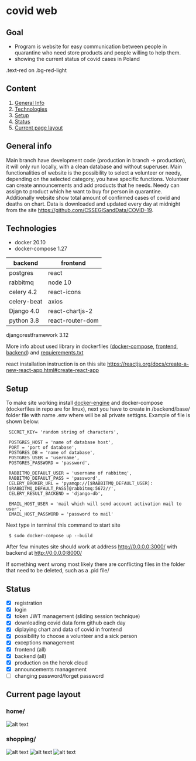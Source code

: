 # covid web

## Goal

  - Program is website for easy communication between people in quarantine who need store products and people willing to help them.
  - showing the current status of covid cases in Poland 
 
<div class="text-red bg-red-light mb-2">
  .text-red on .bg-red-light
</div>

## Content

1. [General Info](#info)
2. [Technologies](#Technologies)
3. [Setup](#Setup)
4. [Status](#Status)
5. [Current page layout](#layout)

## General info <a name="info"></a>

Main branch have development code (production in branch -> production), it will only run locally, with a clean database and without superuser. Main functionalities of website is the possibility to select a volunteer or needy, depending on the selected category, you have specific functions. Volunteer can create announcements and add products that he needs. Needy can assign to product which he want to buy for person in quarantine. Additionally website show total amount of confirmed cases of covid and deaths on chart. Data is downloaded and updated every day at midnight from the site https://github.com/CSSEGISandData/COVID-19.

## Technologies <a name="technologies"></a>

  - docker 20.10
  - docker-compose 1.27


   backend                            | frontend                        
------------------------------|-------------------------------------------                                                                     
  postgres                               | react                                 
  rabbitmq                               |    node 10                             
  celery 4.2                                 |       react-icons                       
  celery-beat                             |        axios                        
  Django 4.0                              |         react-chartjs-2                        
  python 3.8                     |          react-router-dom                                                                                     
  djangorestframework 3.12                                                   
      


      
 More info about used library in dockerfiles ([docker-compose](./docker-compose.yml), [frontend](./frontend/Dockerfile), [backend](./backend/Dockerfile)) and [requierements.txt](./backend/requirements.txt)
 
 react installation instruction is on this site https://reactjs.org/docs/create-a-new-react-app.html#create-react-app
 

## Setup

To make site working install [docker-engine](https://docs.docker.com/engine/install/)  and docker-compose (dockerfiles in repo are for linux), next you have to create in /backend/base/ folder file with name .env where will be all private settigns. Example of file is shown below:

     SECRET_KEY= 'random string of characters',
     
     POSTGRES_HOST = 'name of database host',
     PORT = 'port of database',
     POSTGRES_DB = 'name of database',
     POSTGRES_USER = 'username',
     POSTGRES_PASSWORD = 'password',
     
     RABBITMQ_DEFAULT_USER = 'username of rabbitmq',
     RABBITMQ_DEFAULT_PASS = 'password',
     CELERY_BROKER_URL = 'pyamqp://[$RABBITMQ_DEFAULT_USER]:[$RABBITMQ_DEFAULT_PASS]@rabbitmq:5672//',
     CELERY_RESULT_BACKEND = 'django-db',
     
     EMAIL_HOST_USER = 'mail which will send account activation mail to user',
     EMAIL_HOST_PASSWORD = 'password to mail'
     
Next type in terminal this command to start site

     $ sudo docker-compose up --build
     
After few minutes site should work at address http://0.0.0.0:3000/ with backend at http://0.0.0.0:8000/


If something went wrong most likely there are conflicting files in the folder that need to be deleted, such as a .pid file/


  
                                


## Status <a name="Status"></a>

  - [x]  registration
  - [x]  login
  - [x]  token JWT management (sliding session technique)
  - [x]  downloading covid data form github each day
  - [x]  diplaying chart and data of covid in frontend
  - [x]  possibility to choose a volunteer and a sick person 
  - [x]  exceptions management
  - [x]  frontend (all)
  - [x]  backend (all)
  - [x]  production on the herok cloud
  - [x]  announcements management
  - [ ]  changing password/forget password
 
 ## Current page layout  <a name="layout"></a>
 ### home/
![alt text](../main/1.png?raw=true)
 ### shopping/
![alt text](../main/2.png?raw=true)
![alt text](../main/3.png?raw=true)
![alt text](../main/4.png?raw=true)
